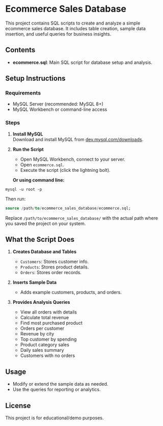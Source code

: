 # Ecommerce Sales Database

This project contains SQL scripts to create and analyze a simple ecommerce sales database. It includes table creation, sample data insertion, and useful queries for business insights.

## Contents

- **ecommerce.sql**: Main SQL script for database setup and analysis.

## Setup Instructions

### Requirements

- MySQL Server (recommended: MySQL 8+)
- MySQL Workbench or command-line access

### Steps

1. **Install MySQL**  
   Download and install MySQL from [dev.mysql.com/downloads](https://dev.mysql.com/downloads/installer/).

2. **Run the Script**  
   - Open MySQL Workbench, connect to your server.
   - Open `ecommerce.sql`.
   - Execute the script (click the lightning bolt).

   **Or using command line:**
  ```shell
mysql -u root -p
```
Then run:
```sql
source /path/to/ecommerce_sales_database/ecommerce.sql;
```
Replace `/path/to/ecommerce_sales_database/` with the actual path where you saved the project on your system.

## What the Script Does

1. **Creates Database and Tables**
   - `Customers`: Stores customer info.
   - `Products`: Stores product details.
   - `Orders`: Stores order records.

2. **Inserts Sample Data**
   - Adds example customers, products, and orders.

3. **Provides Analysis Queries**
   - View all orders with details
   - Calculate total revenue
   - Find most purchased product
   - Orders per customer
   - Revenue by city
   - Top customer by spending
   - Product category sales
   - Daily sales summary
   - Customers with no orders

## Usage

- Modify or extend the sample data as needed.
- Use the queries for reporting or analytics.

## License

This project is for educational/demo purposes.